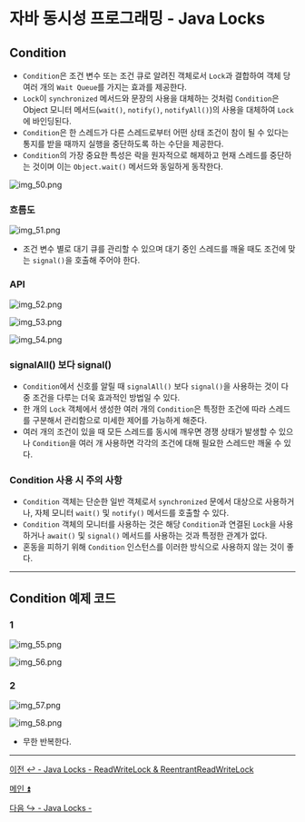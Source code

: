 # 자바 동시성 프로그래밍 - Java Locks

## Condition

- `Condition`은 조건 변수 또는 조건 큐로 알려진 객체로서 `Lock`과 결합하여 객체 당 여러 개의 `Wait Queue`를 가지는 효과를 제공한다.
- `Lock`이 `synchronized` 메서드와 문장의 사용을 대체하는 것처럼 `Condition`은 Object 모니터 메서드(`wait()`, `notify()`, `notifyAll()`)의 사용을 대체하여 `Lock`에 바인딩된다.
- `Condition`은 한 스레드가 다른 스레드로부터 어떤 상태 조건이 참이 될 수 있다는 통지를 받을 때까지 실행을 중단하도록 하는 수단을 제공한다.
- `Condition`의 가장 중요한 특성은 락을 원자적으로 해제하고 현재 스레드를 중단하는 것이며 이는 `Object.wait()` 메서드와 동일하게 동작한다.

![img_50.png](image/img_50.png)

### 흐름도

![img_51.png](image/img_51.png)

- 조건 변수 별로 대기 큐를 관리할 수 있으며 대기 중인 스레드를 깨울 때도 조건에 맞는 `signal()`을 호출해 주어야 한다.

### API

![img_52.png](image/img_52.png)

![img_53.png](image/img_53.png)

![img_54.png](image/img_54.png)

### signalAll() 보다 signal()

- `Condition`에서 신호를 알릴 때 `signalAll()` 보다 `signal()`을 사용하는 것이 다중 조건을 다루는 더욱 효과적인 방법일 수 있다.
- 한 개의 `Lock` 객체에서 생성한 여러 개의 `Condition`은 특정한 조건에 따라 스레드를 구분해서 관리함으로 미세한 제어를 가능하게 해준다.
- 여러 개의 조건이 있을 때 모든 스레드를 동시에 깨우면 경쟁 상태가 발생할 수 있으나 `Condition`을 여러 개 사용하면 각각의 조건에 대해 필요한 스레드만 깨울 수 있다.

### Condition 사용 시 주의 사항

- `Condition` 객체는 단순한 일반 객체로서 `synchronized` 문에서 대상으로 사용하거나, 자체 모니터 `wait()` 및 `notify()` 메서드를 호출할 수 있다.
- `Condition` 객체의 모니터를 사용하는 것은 해당 `Condition`과 연결된 `Lock`을 사용하거나 `await()` 및 `signal()` 메서드를 사용하는 것과 특정한 관계가 없다.
- 혼동을 피하기 위해 `Condition` 인스턴스를 이러한 방식으로 사용하지 않는 것이 좋다.

---

## Condition 예제 코드

### 1

![img_55.png](image/img_55.png)

![img_56.png](image/img_56.png)

### 2

![img_57.png](image/img_57.png)

![img_58.png](image/img_58.png)

- 무한 반복한다.

---

[이전 ↩️ - Java Locks - ReadWriteLock & ReentrantReadWriteLock]()

[메인 ⏫](https://github.com/genesis12345678/TIL/blob/main/Java/reactive/Main.md)

[다음 ↪️ - Java Locks - ]()